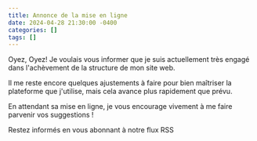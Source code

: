 ```yaml
---
title: Annonce de la mise en ligne
date: 2024-04-28 21:30:00 -0400
categories: []
tags: []
---
```


Oyez, Oyez! Je voulais vous informer que je suis actuellement très engagé dans l'achèvement de la structure de mon site web.

Il me reste encore quelques ajustements à faire pour bien maîtriser la plateforme que j'utilise, mais cela avance plus rapidement que prévu.

En attendant sa mise en ligne, je vous encourage vivement à me faire parvenir vos suggestions !

Restez informés en vous abonnant à notre flux RSS
